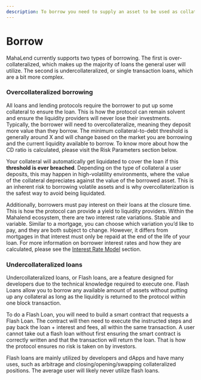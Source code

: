 ```yaml
---
description: To borrow you need to supply an asset to be used as collateral.
---
```


# Borrow

MahaLend currently supports two types of borrowing. The first is over-collateralized, which makes up the majority of loans the general user will utilize. The second is undercollateralized, or single transaction loans, which are a bit more complex.&#x20;

### Overcollateralized borrowing

All loans and lending protocols require the borrower to put up some collateral to ensure the loan. This is how the protocol can remain solvent and ensure the liquidity providers will never lose their investments. Typically, the borrower will need to overcollateralize, meaning they deposit more value than they borrow. The minimum collateral-to-debt threshold is generally around X and will change based on the market you are borrowing and the current liquidity available to borrow. To know more about how the CD ratio is calculated, please visit the Risk Parameters section below.&#x20;

Your collateral will automatically get liquidated to cover the loan if this **threshold is ever breached**. Depending on the type of collateral a user deposits, this may happen in high-volatility environments, where the value of the collateral depreciates against the value of the borrowed asset. This is an inherent risk to borrowing volatile assets and is why overcollaterization is the safest way to avoid being liquidated.&#x20;

Additionally, borrowers must pay interest on their loans at the closure time. This is how the protocol can provide a yield to liquidity providers. Within the Mahalend ecosystem, there are two interest rate variations. Stable and variable. Similar to a mortgage, you can choose which variation you’d like to pay, and they are both subject to change. However, it differs from mortgages in that interest must only be repaid at the end of the life of your loan. For more information on borrower interest rates and how they are calculated, please see the [Interest Rate Model](../../risk/interest-rate-model.md) section.

### Undercollateralized loans

Undercollateralized loans, or Flash loans, are a feature designed for developers due to the technical knowledge required to execute one. Flash Loans allow you to borrow any available amount of assets without putting up any collateral as long as the liquidity is returned to the protocol within one block transaction.&#x20;

To do a Flash Loan, you will need to build a smart contract that requests a Flash Loan. The contract will then need to execute the instructed steps and pay back the loan + interest and fees, all within the same transaction. A user cannot take out a flash loan without first ensuring the smart contract is correctly written and that the transaction will return the loan. That is how the protocol ensures no risk is taken on by investors.&#x20;

Flash loans are mainly utilized by developers and dApps and have many uses, such as arbitrage and closing/opening/swapping collateralized positions. The average user will likely never utilize flash loans.
